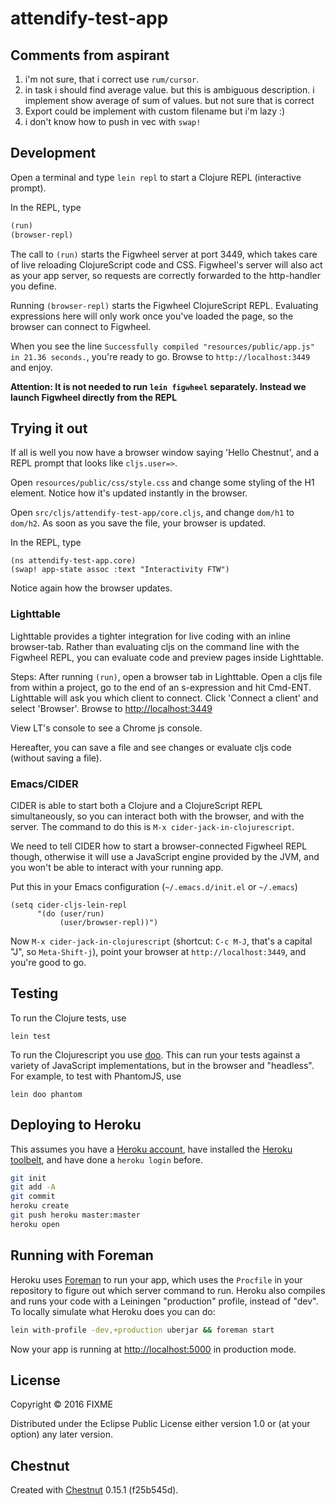 # attendify-test-app

## Comments from aspirant

1. i'm not sure, that i correct use `rum/cursor`.
2. in task i should find average value. but this is ambiguous description.
i implement show average of sum of values. but not sure that is correct
3. Export could be implement with custom filename but i'm lazy :)
4. i don't know how to push in vec with `swap!`


## Development

Open a terminal and type `lein repl` to start a Clojure REPL
(interactive prompt).

In the REPL, type

```clojure
(run)
(browser-repl)
```

The call to `(run)` starts the Figwheel server at port 3449, which takes care of
live reloading ClojureScript code and CSS. Figwheel's server will also act as
your app server, so requests are correctly forwarded to the http-handler you
define.

Running `(browser-repl)` starts the Figwheel ClojureScript REPL. Evaluating
expressions here will only work once you've loaded the page, so the browser can
connect to Figwheel.

When you see the line `Successfully compiled "resources/public/app.js" in 21.36
seconds.`, you're ready to go. Browse to `http://localhost:3449` and enjoy.

**Attention: It is not needed to run `lein figwheel` separately. Instead we
launch Figwheel directly from the REPL**

## Trying it out

If all is well you now have a browser window saying 'Hello Chestnut',
and a REPL prompt that looks like `cljs.user=>`.

Open `resources/public/css/style.css` and change some styling of the
H1 element. Notice how it's updated instantly in the browser.

Open `src/cljs/attendify-test-app/core.cljs`, and change `dom/h1` to
`dom/h2`. As soon as you save the file, your browser is updated.

In the REPL, type

```
(ns attendify-test-app.core)
(swap! app-state assoc :text "Interactivity FTW")
```

Notice again how the browser updates.

### Lighttable

Lighttable provides a tighter integration for live coding with an inline
browser-tab. Rather than evaluating cljs on the command line with the Figwheel
REPL, you can evaluate code and preview pages inside Lighttable.

Steps: After running `(run)`, open a browser tab in Lighttable. Open a cljs file
from within a project, go to the end of an s-expression and hit Cmd-ENT.
Lighttable will ask you which client to connect. Click 'Connect a client' and
select 'Browser'. Browse to [http://localhost:3449](http://localhost:3449)

View LT's console to see a Chrome js console.

Hereafter, you can save a file and see changes or evaluate cljs code (without
saving a file).

### Emacs/CIDER

CIDER is able to start both a Clojure and a ClojureScript REPL simultaneously,
so you can interact both with the browser, and with the server. The command to
do this is `M-x cider-jack-in-clojurescript`.

We need to tell CIDER how to start a browser-connected Figwheel REPL though,
otherwise it will use a JavaScript engine provided by the JVM, and you won't be
able to interact with your running app.

Put this in your Emacs configuration (`~/.emacs.d/init.el` or `~/.emacs`)

``` emacs-lisp
(setq cider-cljs-lein-repl
      "(do (user/run)
           (user/browser-repl))")
```

Now `M-x cider-jack-in-clojurescript` (shortcut: `C-c M-J`, that's a capital
"J", so `Meta-Shift-j`), point your browser at `http://localhost:3449`, and
you're good to go.

## Testing

To run the Clojure tests, use

``` shell
lein test
```

To run the Clojurescript you use [doo](https://github.com/bensu/doo). This can
run your tests against a variety of JavaScript implementations, but in the
browser and "headless". For example, to test with PhantomJS, use

``` shell
lein doo phantom
```

## Deploying to Heroku

This assumes you have a
[Heroku account](https://signup.heroku.com/dc), have installed the
[Heroku toolbelt](https://toolbelt.heroku.com/), and have done a
`heroku login` before.

``` sh
git init
git add -A
git commit
heroku create
git push heroku master:master
heroku open
```

## Running with Foreman

Heroku uses [Foreman](http://ddollar.github.io/foreman/) to run your
app, which uses the `Procfile` in your repository to figure out which
server command to run. Heroku also compiles and runs your code with a
Leiningen "production" profile, instead of "dev". To locally simulate
what Heroku does you can do:

``` sh
lein with-profile -dev,+production uberjar && foreman start
```

Now your app is running at
[http://localhost:5000](http://localhost:5000) in production mode.

## License

Copyright © 2016 FIXME

Distributed under the Eclipse Public License either version 1.0 or (at
your option) any later version.

## Chestnut

Created with [Chestnut](http://plexus.github.io/chestnut/) 0.15.1 (f25b545d).
